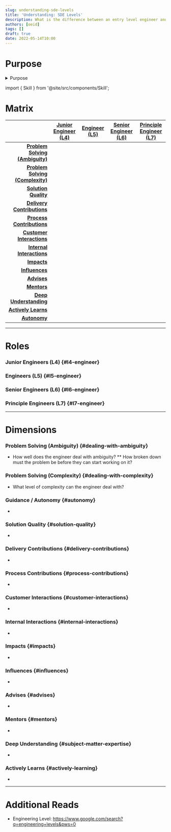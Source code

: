 ```yaml
---
slug: understanding-sde-levels
title: 'Understanding: SDE Levels'
description: What is the difference between an entry level engineer and a senior engineer?
authors: [oeid]
tags: []
draft: true
date: 2022-05-14T10:00
---
```


<head>
  <meta name="keywords" content="sde, software, engineer"/>
</head>

# Purpose

<details>
    <summary>Purpose</summary>

- [ ] I need a post on: Understanding the different SDE levels.
- What are the roles and responsiblities of each level?
- What are the expectations placed upon contributors in each level?
	- How many years expereince is expected upon SDEs?

</details>

<!--truncate-->

import { Skill } from '@site/src/components/Skill';

# Matrix
|                                         | [Junior Engineer (L4)][L4E]           | [Engineer (L5)][L5E]                  | [Senior Engineer (L6)][L6E]           | [Principle Engineer (L7)][L7E]        | 
| --------------------------------------: | ------------------------------------- | ------------------------------------- | ------------------------------------- | ------------------------------------- |
| **[Problem Solving (Ambiguity)][DWA]**  | <Skill role="SDE" skill="DWA" l="4"/> | <Skill role="SDE" skill="DWA" l="5"/> | <Skill role="SDE" skill="DWA" l="6"/> | <Skill role="SDE" skill="DWA" l="7"/> |
| **[Problem Solving (Complexity)][DWC]** | <Skill role="SDE" skill="DWC" l="4"/> | <Skill role="SDE" skill="DWC" l="5"/> | <Skill role="SDE" skill="DWC" l="6"/> | <Skill role="SDE" skill="DWC" l="7"/> |
| **[Solution Quality][SLQ]**             | <Skill role="SDE" skill="SLQ" l="4"/> | <Skill role="SDE" skill="SLQ" l="5"/> | <Skill role="SDE" skill="SLQ" l="6"/> | <Skill role="SDE" skill="SLQ" l="7"/> |
| **[Delivery Contributions][DLC]**       | <Skill role="SDE" skill="DLC" l="4"/> | <Skill role="SDE" skill="DLC" l="5"/> | <Skill role="SDE" skill="DLC" l="6"/> | <Skill role="SDE" skill="DLC" l="7"/> |
| **[Process Contributions][PLC]**        | <Skill role="SDE" skill="PLC" l="4"/> | <Skill role="SDE" skill="PLC" l="5"/> | <Skill role="SDE" skill="PLC" l="6"/> | <Skill role="SDE" skill="PLC" l="7"/> |
| **[Customer Interactions][CNT]**        | <Skill role="SDE" skill="CNT" l="4"/> | <Skill role="SDE" skill="CNT" l="5"/> | <Skill role="SDE" skill="CNT" l="6"/> | <Skill role="SDE" skill="CNT" l="7"/> |
| **[Internal Interactions][INT]**        | <Skill role="SDE" skill="INT" l="4"/> | <Skill role="SDE" skill="INT" l="5"/> | <Skill role="SDE" skill="INT" l="6"/> | <Skill role="SDE" skill="INT" l="7"/> |
| **[Impacts][IMP]**                      | <Skill role="SDE" skill="IMP" l="4"/> | <Skill role="SDE" skill="IMP" l="5"/> | <Skill role="SDE" skill="IMP" l="6"/> | <Skill role="SDE" skill="IMP" l="7"/> |
| **[Influences][INF]**                   | <Skill role="SDE" skill="INF" l="4"/> | <Skill role="SDE" skill="INF" l="5"/> | <Skill role="SDE" skill="INF" l="6"/> | <Skill role="SDE" skill="INF" l="7"/> |
| **[Advises][ADV]**                      | <Skill role="SDE" skill="ADV" l="4"/> | <Skill role="SDE" skill="ADV" l="5"/> | <Skill role="SDE" skill="ADV" l="6"/> | <Skill role="SDE" skill="ADV" l="7"/> |
| **[Mentors][MEN]**                      | <Skill role="SDE" skill="MEN" l="4"/> | <Skill role="SDE" skill="MEN" l="5"/> | <Skill role="SDE" skill="MEN" l="6"/> | <Skill role="SDE" skill="MEN" l="7"/> |
| **[Deep Understanding][SME]**           | <Skill role="SDE" skill="SME" l="4"/> | <Skill role="SDE" skill="SME" l="5"/> | <Skill role="SDE" skill="SME" l="6"/> | <Skill role="SDE" skill="SME" l="7"/> |
| **[Actively Learns][LRN]**              | <Skill role="SDE" skill="LRN" l="4"/> | <Skill role="SDE" skill="LRN" l="5"/> | <Skill role="SDE" skill="LRN" l="6"/> | <Skill role="SDE" skill="LRN" l="7"/> |
| **[Autonomy][ATN]**                     | <Skill role="SDE" skill="ATN" l="4"/> | <Skill role="SDE" skill="ATN" l="5"/> | <Skill role="SDE" skill="ATN" l="6"/> | <Skill role="SDE" skill="ATN" l="7"/> |

------------------------------------------------------------------------

# Roles

[L4E]: #l4-engineer
### Junior Engineers (L4) {#l4-engineer}

[L5E]: #l5-engineer
### Engineers (L5) {#l5-engineer}

[L6E]: #l6-engineer
### Senior Engineers (L6) {#l6-engineer}

[L7E]: #l7-engineer
### Principle Engineers (L7) {#l7-engineer}

------------------------------------------------------------------------

# Dimensions

[DWA]: #dealing-with-ambiguity
### Problem Solving (Ambiguity) {#dealing-with-ambiguity}

* How well does the engineer deal with ambiguity?
** How broken down must the problem be before they can start working on it?

[DWC]: #dealing-with-complexity
### Problem Solving (Complexity) {#dealing-with-complexity}
* What level of complexity can the engineer deal with?

[ATN]: #autonomy
### Guidance / Autonomy {#autonomy}
* 

[SLQ]: #solution-quality
### Solution Quality {#solution-quality}
* 

[DLC]: #delivery-contributions
### Delivery Contributions {#delivery-contributions}
* 

[PLC]: #process-contributions
### Process Contributions {#process-contributions}
* 

[CNT]: #customer-interactions
### Customer Interactions {#customer-interactions}
* 

[INT]: #internal-interactions
### Internal Interactions {#internal-interactions}
* 

[IMP]: #impacts
### Impacts {#impacts}
* 

[INF]: #influences
### Influences {#influences}
* 

[ADV]: #advises
### Advises {#advises}
* 

[MEN]: #mentors
### Mentors {#mentors}
* 

[SME]: #subject-matter-expertise
### Deep Understanding {#subject-matter-expertise}
* 

[LRN]: #actively-learning
### Actively Learns {#actively-learning}
* 

------------------------------------------------------------------------

# Additional Reads
* Engineering Level: https://www.google.com/search?q=engineering+levels&pws=0

<!-- https://docusaurus.io/docs/blog -->
<!-- https://docusaurus.io/docs/seo -->